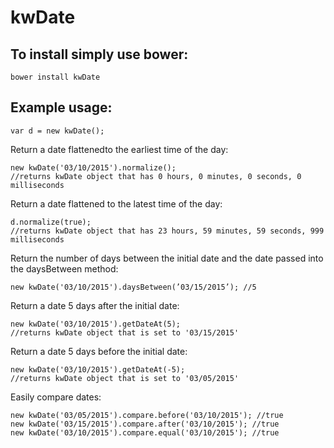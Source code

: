 # kwDate

## To install simply use bower:

    bower install kwDate

## Example usage:

    var d = new kwDate();

Return a date flattenedto the earliest time of the day:

    new kwDate('03/10/2015').normalize(); 
    //returns kwDate object that has 0 hours, 0 minutes, 0 seconds, 0 milliseconds
    
Return a date flattened to the latest time of the day:

    d.normalize(true);
    //returns kwDate object that has 23 hours, 59 minutes, 59 seconds, 999 milliseconds

Return the number of days between the initial date and the date passed into the daysBetween method:

    new kwDate('03/10/2015').daysBetween(’03/15/2015’); //5

Return a date 5 days after the initial date:

    new kwDate('03/10/2015').getDateAt(5); 
    //returns kwDate object that is set to '03/15/2015'
    
Return a date 5 days before the initial date:

    new kwDate('03/10/2015').getDateAt(-5); 
    //returns kwDate object that is set to '03/05/2015'

Easily compare dates:

    new kwDate('03/05/2015').compare.before('03/10/2015'); //true
    new kwDate('03/15/2015').compare.after('03/10/2015'); //true
    new kwDate('03/10/2015').compare.equal('03/10/2015'); //true
